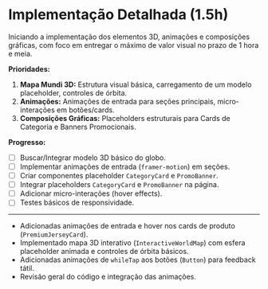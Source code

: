 # Implementação Detalhada (1.5h)

Iniciando a implementação dos elementos 3D, animações e composições gráficas, com foco em entregar o máximo de valor visual no prazo de 1 hora e meia.

**Prioridades:**

1.  **Mapa Mundi 3D:** Estrutura visual básica, carregamento de um modelo placeholder, controles de órbita.
2.  **Animações:** Animações de entrada para seções principais, micro-interações em botões/cards.
3.  **Composições Gráficas:** Placeholders estruturais para Cards de Categoria e Banners Promocionais.

**Progresso:**

*   [ ] Buscar/Integrar modelo 3D básico do globo.
*   [ ] Implementar animações de entrada (`framer-motion`) em seções.
*   [ ] Criar componentes placeholder `CategoryCard` e `PromoBanner`.
*   [ ] Integrar placeholders `CategoryCard` e `PromoBanner` na página.
*   [ ] Adicionar micro-interações (hover effects).
*   [ ] Testes básicos de responsividade.

---


- Adicionadas animações de entrada e hover nos cards de produto (`PremiumJerseyCard`).
- Implementado mapa 3D interativo (`InteractiveWorldMap`) com esfera placeholder animada e controles de órbita básicos.
- Adicionadas animações de `whileTap` aos botões (`Button`) para feedback tátil.
- Revisão geral do código e integração das animações.
